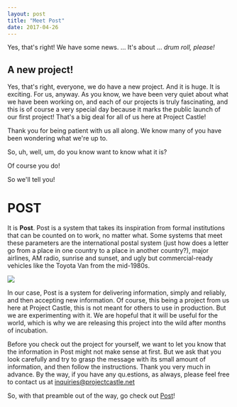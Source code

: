 ```yaml
---
layout: post
title: "Meet Post"
date: 2017-04-26
---
```


Yes, that's right! We have some news. ... It's about ... <em>drum roll, please!</em>

## A new project!

Yes, that's right, everyone, we do have a new project. And it is huge. It is exciting. For us, anyway. As you know, we have been very quiet about what we have been working on, and each of our projects is truly fascinating, and this is of course a very special day because it marks the public launch of our first project! That's a big deal for all of us here at Project Castle!

Thank you for being patient with us all along. We know many of you have been wondering what we're up to.

So, uh, well, um, do you know want to know what it is? 

Of course you do!

So we'll tell you!

# POST

It is **Post**. Post is a system that takes its inspiration from formal institutions that can be counted on to work, no matter what. Some systems that meet these parameters are the international postal system (just how does a letter go from a place in one country to a place in another country?), major airlines, AM radio, sunrise and sunset, and ugly but commercial-ready vehicles like the Toyota Van from the mid-1980s. 

<img src="https://upload.wikimedia.org/wikipedia/commons/thumb/0/03/1987_Toyota_Van.jpg/1024px-1987_Toyota_Van.jpg">

In our case, Post is a system for delivering information, simply and reliably, and then accepting new information. Of course, this being a project from us here at Project Castle, this is not meant for others to use in production. But we are experimenting with it. We are hopeful that it will be useful for the world, which is why we are releasing this project into the wild after months of incubation.

Before you check out the project for yourself, we want to let you know that the information in Post might not make sense at first. But we ask that you look carefully and try to grasp the message with its small amount of information, and then follow the instructions. Thank you very much in advance. By the way, if you have any qu.estions, as always, please feel free to contact us at <a href="mailto:inquiries@projectcastle.net">inquiries@projectcastle.net</a>

So, with that preamble out of the way, go check out <a href="http://www.projectcastle.net/post/">Post</a>!
